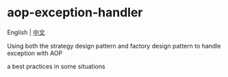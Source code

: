 # aop-exception-handler

English | [中文](README_cn.md)

Using both the strategy design pattern and factory design pattern to handle exception with AOP

a best practices in some situations
